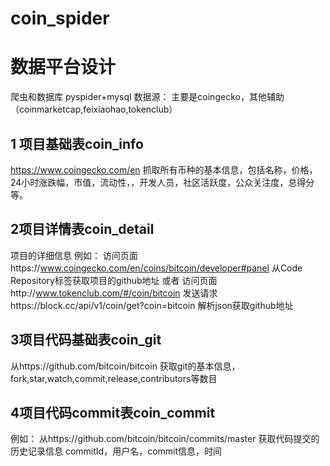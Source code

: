 # coin_spider
# 数据平台设计

爬虫和数据库
pyspider+mysql
数据源：
主要是coingecko，其他辅助（coinmarketcap,feixiaohao,tokenclub）

## 1 项目基础表coin_info
https://www.coingecko.com/en
抓取所有币种的基本信息，包括名称，价格，24小时涨跌幅，市值，流动性，，开发人员，社区活跃度，公众关注度，总得分等。

## 2项目详情表coin_detail
项目的详细信息
例如：
访问页面https://www.coingecko.com/en/coins/bitcoin/developer#panel
从Code Repository标签获取项目的github地址
或者
访问页面http://www.tokenclub.com/#/coin/bitcoin
发送请求https://block.cc/api/v1/coin/get?coin=bitcoin
解析json获取github地址

## 3项目代码基础表coin_git
从https://github.com/bitcoin/bitcoin
获取git的基本信息，fork,star,watch,commit,release,contributors等数目


## 4项目代码commit表coin_commit
例如：
从https://github.com/bitcoin/bitcoin/commits/master
获取代码提交的历史记录信息
commitId，用户名，commit信息，时间
